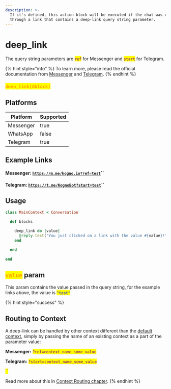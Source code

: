 ```yaml
---
description: >-
  If it's defined, this action block will be executed if the chat was opened
  through a link that contains a deep-link query string parameter.
---
```


# deep\_link

The query string parameters are <mark style="color:purple;">`ref`</mark> for Messenger and <mark style="color:purple;">`start`</mark> for Telegram.

{% hint style="info" %}
To learn more, please read the official documentation from [Messenger](https://developers.facebook.com/docs/messenger-platform/reference/webhook-events/messaging\_referrals/#m-me) and [Telegram](https://core.telegram.org/bots#deep-linking).
{% endhint %}

### <mark style="color:orange;">`deep_link(&block)`</mark>

## **Platforms**

<table><thead><tr><th>Platform</th><th data-type="checkbox">Supported</th></tr></thead><tbody><tr><td>Messenger</td><td>true</td></tr><tr><td>WhatsApp</td><td>false</td></tr><tr><td>Telegram</td><td>true</td></tr></tbody></table>

## Example Links

#### Messenger: [`https://m.me/kogno.io?ref=test`](https://m.me/kogno.io?ref=test1)``

#### Telegram: [`https://t.me/KognoBot?start=test`](https://t.me/KognoBot?start=test1)``

## Usage

```ruby
class MainContext < Conversation

  def blocks

    deep_link do |value|
      @reply.text("You just clicked on a link with the value #{value}!")
    end

  end
  
end
```

## &#x20;<mark style="color:orange;">`value`</mark> param

This param contains the value passed in the query string, for the example links above, the value is <mark style="color:blue;">`"test"`</mark>

{% hint style="success" %}
## Routing to Context

A deep-link can be handled by other context different than the [default context](../#default-context-maincontext), simply by passing the name of an existing context as a part of the parameter value:

**Messenger:** <mark style="color:purple;">`?ref=context_name_some_value`</mark>

**Telegram:** <mark style="color:purple;">`?start=context_name_some_value`</mark>

<mark style="color:purple;">``</mark>

Read more about this in [Context Routing chapter](../routing.md#deep-links).
{% endhint %}

